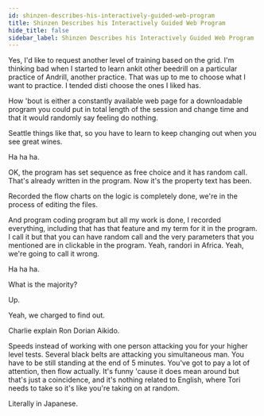 ```yaml
---
id: shinzen-describes-his-interactively-guided-web-program
title: Shinzen Describes his Interactively Guided Web Program
hide_title: false
sidebar_label: Shinzen Describes his Interactively Guided Web Program
---
```

Yes, I'd like to request another level of training based on the grid. I'm thinking bad when I started to learn ankit other beedrill on a particular practice of Andrill, another practice. That was up to me to choose what I want to practice. I tended disti choose the ones I liked has.

How 'bout is either a constantly available web page for a downloadable program you could put in total length of the session and change time and that it would randomly say feeling do nothing.

Seattle things like that, so you have to learn to keep changing out when you see great wines.

Ha ha ha.

OK, the program has set sequence as free choice and it has random call. That's already written in the program. Now it's the property text has been.

Recorded the flow charts on the logic is completely done, we're in the process of editing the files.

And program coding program but all my work is done, I recorded everything, including that has that feature and my term for it in the program. I call it but that you can have random call and the very parameters that you mentioned are in clickable in the program. Yeah, randori in Africa. Yeah, we're going to call it wrong.

Ha ha ha.

What is the majority?

Up.

Yeah, we charged to find out.





Charlie explain Ron Dorian Aikido.

Speeds instead of working with one person attacking you for your higher level tests. Several black belts are attacking you simultaneous man. You have to be still standing at the end of 5 minutes. You've got to pay a lot of attention, then flow actually. It's funny 'cause it does mean around but that's just a coincidence, and it's nothing related to English, where Tori needs to take so it's like you're taking on at random.

Literally in Japanese.


